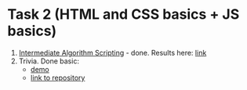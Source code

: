 # Task 2 (HTML and CSS basics + JS basics)

1. [Intermediate Algorithm Scripting](https://www.freecodecamp.com/map-aside#nested-collapseIntermediateAlgorithmScripting) - done. Results here: [link](https://www.freecodecamp.com/cath-kb)
2. Trivia. Done basic: 
	- [demo](https://cath-kb.github.io/trivia/src/public/)
	- [link to repository](https://github.com/Cath-kb/trivia)